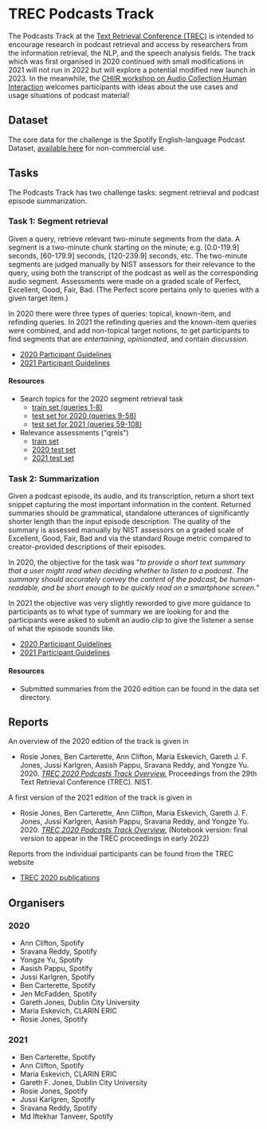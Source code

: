 # TREC Podcasts Track

The Podcasts Track at the [Text Retrieval Conference (TREC)](https://trec.nist.gov) is intended to encourage research in podcast retrieval and access by researchers from the information retrieval, the NLP, and the speech analysis fields. The track which was first organised in 2020 continued with small modifications in 2021 will not run in 2022 but will explore a potential modified new launch in 2023.  In the meanwhile, the [CHIIR workshop on Audio Collection Human Interaction](https://speechretrievalworkshop.github.io/) welcomes participants with ideas about the use cases and usage situations of podcast material!


## Dataset

The core data for the challenge is the Spotify English-language Podcast Dataset, [available here](https://podcastsdataset.byspotify.com/) for non-commercial use.

## Tasks

The Podcasts Track has two challenge tasks: segment retrieval and podcast episode summarization.

### Task 1: Segment retrieval

Given a query, retrieve relevant two-minute segments from the data. A segment is a two-minute chunk starting on the minute; e.g. [0.0-119.9] seconds, [60-179.9] seconds, [120-239.9] seconds, etc. The two-minute segments are judged manually by NIST assessors for their relevance to the query, using both the transcript of the podcast as well as the corresponding audio segment.  Assessments were made on a graded scale of Perfect, Excellent, Good, Fair, Bad. (The Perfect score pertains only to queries with a given target item.)

In 2020 there were three types of queries: topical, known-item, and refinding queries. In 2021 the refinding queries and the known-item queries were combined, and add non-topical target notions, to get participants to find segments that are _entertaining_, _opinionated_, and contain _discussion_. 

* [2020 Participant Guidelines](participant-instructions-2020.md)  
* [2021 Participant Guidelines](participant-instructions-2021.md)  

#### Resources

* Search topics for the 2020 segment retrieval task
    * [train set (queries 1-8)](https://trecpodcasts.github.io/resources/podcasts_2020_topics_train.xml)
    * [test set for 2020 (queries 9-58)](https://trecpodcasts.github.io/resources/podcasts_2020_topics_test.xml)
    * [test set for 2021 (queries 59-108)](https://trecpodcasts.github.io/resources/podcasts_2021_topics_test.xml)
* Relevance assessments ("qrels")
    * [train set](https://trecpodcasts.github.io/resources/2020_train_qrels.list)
    * [2020 test set](https://trecpodcasts.github.io/resources/2020_test_qrels.list)
    * [2021 test set](https://trecpodcasts.github.io/resources/2021_test_qrels.list)
   
### Task 2: Summarization

Given a podcast episode, its audio, and its transcription, return a short text snippet capturing the most important information in the content. Returned summaries should be grammatical, standalone utterances of significantly shorter length than the input episode description. The quality of the summary is assessed manually by NIST assessors on a graded scale of Excellent, Good, Fair, Bad and via the standard Rouge metric compared to creator-provided descriptions of their episodes. 

In 2020, the objective for the task was "*to provide a short text summary that a user might read when deciding whether to listen to a podcast. The summary should accurately convey the content of the podcast, be human-readable, and be short enough to be quickly read on a smartphone screen.*" 

In 2021 the objective was very slightly reworded to give more guidance to participants as to what type of summary we are looking for and the participants were asked to submit an audio clip to give the listener a sense of what the episode sounds like. 

* [2020 Participant Guidelines](participant-instructions-2020.md)  
* [2021 Participant Guidelines](participant-instructions-2021.md) 

#### Resources

* Submitted summaries from the 2020 edition can be found in the data set directory. 

## Reports

An overview of the 2020 edition of the track is given in

* Rosie Jones, Ben Carterette, Ann Clifton, Maria Eskevich, Gareth J. F. Jones, Jussi Karlgren, Aasish Pappu, Sravana Reddy, and Yongze Yu. 2020. [*TREC 2020 Podcasts Track Overview.*](https://github.com/trecpodcasts/trecpodcasts.github.io/blob/gh-pages/documents/TREC_2020_Podcasts_Track__Tasks_overview.pdf) Proceedings from the 29th Text Retrieval Conference (TREC). NIST.

A first version of the 2021 edition of the track is given in

* Rosie Jones, Ben Carterette, Ann Clifton, Maria Eskevich, Gareth J. F. Jones, Jussi Karlgren, Aasish Pappu, Sravana Reddy, and Yongze Yu. 2020. [*TREC 2020 Podcasts Track Overview.*](https://github.com/trecpodcasts/trecpodcasts.github.io/blob/gh-pages/documents/TREC_2021_Podcasts_Track__Tasks_overview-NOTEBOOK.pdf) (Notebook version: final version to appear in the TREC proceedings in early 2022)

Reports from the individual participants can be found from the TREC website

* [TREC 2020 publications](https://trec.nist.gov/pubs/trec29/trec2020.html)

## Organisers

### 2020


* Ann Clifton, Spotify
* Sravana Reddy, Spotify
* Yongze Yu, Spotify
* Aasish Pappu, Spotify
* Jussi Karlgren, Spotify
* Ben Carterette, Spotify
* Jen McFadden, Spotify
* Gareth Jones, Dublin City University
* Maria Eskevich,  CLARIN ERIC
* Rosie Jones, Spotify


### 2021

* Ben Carterette, Spotify
* Ann Clifton, Spotify
* Maria Eskevich,  CLARIN ERIC
* Gareth F. Jones, Dublin City University
* Rosie Jones, Spotify
* Jussi Karlgren, Spotify
* Sravana Reddy, Spotify
* Md Iftekhar Tanveer, Spotify



